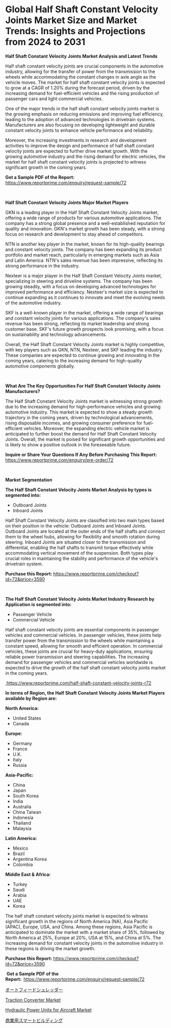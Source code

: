 <p><h1>Global Half Shaft Constant Velocity Joints Market Size and Market Trends: Insights and Projections from 2024 to 2031</h1></p><p><strong>Half Shaft Constant Velocity Joints Market Analysis and Latest Trends</strong></p>
<p><p>Half shaft constant velocity joints are crucial components in the automotive industry, allowing for the transfer of power from the transmission to the wheels while accommodating the constant changes in axle angle as the vehicle moves. The market for half shaft constant velocity joints is expected to grow at a CAGR of 1.20% during the forecast period, driven by the increasing demand for fuel-efficient vehicles and the rising production of passenger cars and light commercial vehicles.</p><p>One of the major trends in the half shaft constant velocity joints market is the growing emphasis on reducing emissions and improving fuel efficiency, leading to the adoption of advanced technologies in drivetrain systems. Manufacturers are also focusing on developing lightweight and durable constant velocity joints to enhance vehicle performance and reliability.</p><p>Moreover, the increasing investments in research and development activities to improve the design and performance of half shaft constant velocity joints are expected to further drive market growth. With the growing automotive industry and the rising demand for electric vehicles, the market for half shaft constant velocity joints is projected to witness significant growth in the coming years.</p></p>
<p><strong>Get a Sample PDF of the Report:&nbsp;</strong> <a href="https://www.reportprime.com/enquiry/request-sample/72">https://www.reportprime.com/enquiry/request-sample/72</a></p>
<p>&nbsp;</p>
<p><strong>Half Shaft Constant Velocity Joints Major Market Players</strong></p>
<p><p>GKN is a leading player in the Half Shaft Constant Velocity Joints market, offering a wide range of products for various automotive applications. The company has a strong global presence and a well-established reputation for quality and innovation. GKN's market growth has been steady, with a strong focus on research and development to stay ahead of competitors.</p><p>NTN is another key player in the market, known for its high-quality bearings and constant velocity joints. The company has been expanding its product portfolio and market reach, particularly in emerging markets such as Asia and Latin America. NTN's sales revenue has been impressive, reflecting its strong performance in the industry.</p><p>Nexteer is a major player in the Half Shaft Constant Velocity Joints market, specializing in steering and driveline systems. The company has been growing steadily, with a focus on developing advanced technologies for improved performance and efficiency. Nexteer's market size is expected to continue expanding as it continues to innovate and meet the evolving needs of the automotive industry.</p><p>SKF is a well-known player in the market, offering a wide range of bearings and constant velocity joints for various applications. The company's sales revenue has been strong, reflecting its market leadership and strong customer base. SKF's future growth prospects look promising, with a focus on sustainability and technology advancements.</p><p>Overall, the Half Shaft Constant Velocity Joints market is highly competitive, with key players such as GKN, NTN, Nexteer, and SKF leading the industry. These companies are expected to continue growing and innovating in the coming years, catering to the increasing demand for high-quality automotive components globally.</p></p>
<p>&nbsp;</p>
<p><strong>What Are The Key Opportunities For Half Shaft Constant Velocity Joints Manufacturers?</strong></p>
<p><p>The Half Shaft Constant Velocity Joints market is witnessing strong growth due to the increasing demand for high-performance vehicles and growing automotive industry. This market is expected to show a steady growth trajectory in the coming years, driven by technological advancements, rising disposable incomes, and growing consumer preference for fuel-efficient vehicles. Moreover, the expanding electric vehicle market is anticipated to further boost the demand for Half Shaft Constant Velocity Joints. Overall, the market is poised for significant growth opportunities and is likely to show a positive outlook in the foreseeable future.</p></p>
<p><strong>Inquire or Share Your Questions If Any Before Purchasing This Report:</strong> <a href="https://www.reportprime.com/enquiry/pre-order/72">https://www.reportprime.com/enquiry/pre-order/72</a></p>
<p>&nbsp;</p>
<p><strong>Market Segmentation</strong></p>
<p><strong>The Half Shaft Constant Velocity Joints Market Analysis by types is segmented into:</strong></p>
<p><ul><li>Outboard Joints</li><li>Inboard Joints</li></ul></p>
<p><p>Half Shaft Constant Velocity Joints are classified into two main types based on their position in the vehicle: Outboard Joints and Inboard Joints. Outboard Joints are located at the outer ends of the half shafts and connect them to the wheel hubs, allowing for flexibility and smooth rotation during steering. Inboard Joints are situated closer to the transmission and differential, enabling the half shafts to transmit torque effectively while accommodating vertical movement of the suspension. Both types play crucial roles in maintaining the stability and performance of the vehicle's drivetrain system.</p></p>
<p><strong>Purchase this Report:&nbsp;</strong><a href="https://www.reportprime.com/checkout?id=72&price=3590">https://www.reportprime.com/checkout?id=72&price=3590</a></p>
<p>&nbsp;</p>
<p><strong>The Half Shaft Constant Velocity Joints Market Industry Research by Application is segmented into:</strong></p>
<p><ul><li>Passenger Vehicle</li><li>Commercial Vehicle</li></ul></p>
<p><p>Half shaft constant velocity joints are essential components in passenger vehicles and commercial vehicles. In passenger vehicles, these joints help transfer power from the transmission to the wheels while maintaining a constant speed, allowing for smooth and efficient operation. In commercial vehicles, these joints are crucial for heavy-duty applications, ensuring reliable power transmission and steering capabilities. The increasing demand for passenger vehicles and commercial vehicles worldwide is expected to drive the growth of the half shaft constant velocity joints market in the coming years.</p></p>
<p><a href="https://www.reportprime.com/half-shaft-constant-velocity-joints-r72">&nbsp;https://www.reportprime.com/half-shaft-constant-velocity-joints-r72</a></p>
<p><strong>In terms of Region, the Half Shaft Constant Velocity Joints Market Players available by Region are:</strong></p>
<p>
    <p> <strong> North America: </strong>
        <ul>
            <li>United States</li>
            <li>Canada</li>
        </ul>
        </p> 
    <p> <strong> Europe: </strong>
        <ul>
            <li>Germany</li>
            <li>France</li>
            <li>U.K.</li>
            <li>Italy</li>
            <li>Russia</li>
        </ul>
        </p> 
    <p> <strong> Asia-Pacific: </strong>
        <ul>
            <li>China</li>
            <li>Japan</li>
            <li>South Korea</li>
            <li>India</li>
            <li>Australia</li>
            <li>China Taiwan</li>
            <li>Indonesia</li>
            <li>Thailand</li>
            <li>Malaysia</li>
        </ul>
        </p> 
    <p> <strong> Latin America: </strong>
        <ul>
            <li>Mexico</li>
            <li>Brazil</li>
            <li>Argentina Korea</li>
            <li>Colombia</li>
        </ul>
        </p> 
    <p> <strong> Middle East & Africa: </strong>
        <ul>
            <li>Turkey</li>
            <li>Saudi</li>
            <li>Arabia</li>
            <li>UAE</li>
            <li>Korea</li>
        </ul>
    </p>
    </p>
<p><p>The half shaft constant velocity joints market is expected to witness significant growth in the regions of North America (NA), Asia Pacific (APAC), Europe, USA, and China. Among these regions, Asia Pacific is anticipated to dominate the market with a market share of 35%, followed by North America at 25%, Europe at 20%, USA at 15%, and China at 5%. The increasing demand for constant velocity joints in the automotive industry in these regions is driving the market growth.</p></p>
<p><strong>Purchase this Report: </strong><a href="https://www.reportprime.com/checkout?id=72&price=3590">https://www.reportprime.com/checkout?id=72&price=3590</a></p>
<p>&nbsp;<strong>Get a Sample PDF of the Report:&nbsp;&nbsp;</strong><a href="https://www.reportprime.com/enquiry/request-sample/72">https://www.reportprime.com/enquiry/request-sample/72</a></p>
<p><strong></strong></p>
<p><p><a href="https://github.com/KaliMetz2023/Market-Research-Report-List-1/blob/main/952683469544.md">オートフィードシュレッダー</a></p><p><a href="https://github.com/SashaBeier2023/Market-Research-Report-List-1/blob/main/traction-converter-market.md">Traction Converter Market</a></p><p><a href="https://github.com/ashman753/Market-Research-Report-List-1/blob/main/hydraulic-power-units-for-aircraft-market.md">Hydraulic Power Units for Aircraft Market</a></p><p><a href="https://github.com/JoanaNitzsche/Market-Research-Report-List-1/blob/main/208072869543.md">商業用スマートビルディング</a></p></p>